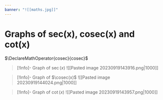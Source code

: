 ```yaml
---
banner: "![[maths.jpg]]"
---
```

# Graphs of sec(x), cosec(x) and cot(x) 
$\DeclareMathOperator{cosec}{cosec}$
> [!Info]- Graph of $\sec(x)$
> ![[Pasted image 20230919143916.png|1000]]

> [!Info]- Graph of $\cosec(x)$
>![[Pasted image 20230919144024.png|1000]]

> [!Info]- Graph of $\cot(x)$
> ![[Pasted image 20230919143957.png|1000]]

